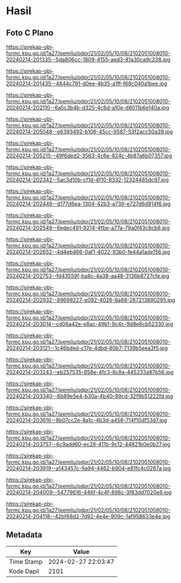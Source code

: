 # Hasil

## Foto C Plano

https://sirekap-obj-formc.kpu.go.id/1a27/pemilu/pdpr/21/02/05/10/08/2102051008010-20240214-201335--5da806cc-1809-4155-aed3-81a30ca9c238.jpg

https://sirekap-obj-formc.kpu.go.id/1a27/pemilu/pdpr/21/02/05/10/08/2102051008010-20240214-201435--4844c791-d0ee-4b35-a1ff-f68c040a1bee.jpg

https://sirekap-obj-formc.kpu.go.id/1a27/pemilu/pdpr/21/02/05/10/08/2102051008010-20240214-202110--6a5c3b4b-d325-4c8d-a10e-d8011b6e140a.jpg

https://sirekap-obj-formc.kpu.go.id/1a27/pemilu/pdpr/21/02/05/10/08/2102051008010-20240214-205048--e6393492-b106-45cc-9587-53f2acc50a39.jpg

https://sirekap-obj-formc.kpu.go.id/1a27/pemilu/pdpr/21/02/05/10/08/2102051008010-20240214-205215--49f6ded2-3563-4c6e-824c-4b87a6b07357.jpg

https://sirekap-obj-formc.kpu.go.id/1a27/pemilu/pdpr/21/02/05/10/08/2102051008010-20240214-202342--5ac3d10b-cf1d-4f10-8332-12324485dc97.jpg

https://sirekap-obj-formc.kpu.go.id/1a27/pemilu/pdpr/21/02/05/10/08/2102051008010-20240214-202446--d177d6ea-1304-42b3-a739-e727d6d914f6.jpg

https://sirekap-obj-formc.kpu.go.id/1a27/pemilu/pdpr/21/02/05/10/08/2102051008010-20240214-202549--6edec491-9214-4fbe-a77a-79a0f43c8cb8.jpg

https://sirekap-obj-formc.kpu.go.id/1a27/pemilu/pdpr/21/02/05/10/08/2102051008010-20240214-202652--4d4eb466-0af1-4022-93b0-fe44a1ade156.jpg

https://sirekap-obj-formc.kpu.go.id/1a27/pemilu/pdpr/21/02/05/10/08/2102051008010-20240214-202753--fd43559f-ba8c-4a38-aa48-3136b8727cfe.jpg

https://sirekap-obj-formc.kpu.go.id/1a27/pemilu/pdpr/21/02/05/10/08/2102051008010-20240214-202932--89698227-e092-4026-8a88-267213890295.jpg

https://sirekap-obj-formc.kpu.go.id/1a27/pemilu/pdpr/21/02/05/10/08/2102051008010-20240214-203014--cd06a42e-e8ac-49b1-9c4c-9d8e6cb52330.jpg

https://sirekap-obj-formc.kpu.go.id/1a27/pemilu/pdpr/21/02/05/10/08/2102051008010-20240214-203121--1c46bded-c17e-4dbd-80b7-7139b5eea3f5.jpg

https://sirekap-obj-formc.kpu.go.id/1a27/pemilu/pdpr/21/02/05/10/08/2102051008010-20240214-203243--eb257535-858e-4fc3-8c8a-445233a87b56.jpg

https://sirekap-obj-formc.kpu.go.id/1a27/pemilu/pdpr/21/02/05/10/08/2102051008010-20240214-203340--6b89e5e4-b30a-4b40-99cd-32f9b51222fd.jpg

https://sirekap-obj-formc.kpu.go.id/1a27/pemilu/pdpr/21/02/05/10/08/2102051008010-20240214-203616--8b07cc2e-8a1c-4b3d-a458-714f10df53d7.jpg

https://sirekap-obj-formc.kpu.go.id/1a27/pemilu/pdpr/21/02/05/10/08/2102051008010-20240214-203757--6c9add60-ec28-411b-9c12-44821b0e0b27.jpg

https://sirekap-obj-formc.kpu.go.id/1a27/pemilu/pdpr/21/02/05/10/08/2102051008010-20240214-203919--a143457c-9a94-4462-b904-e81fc4c0267a.jpg

https://sirekap-obj-formc.kpu.go.id/1a27/pemilu/pdpr/21/02/05/10/08/2102051008010-20240214-204009--54779616-446f-4c4f-898c-3f83dd7020e6.jpg

https://sirekap-obj-formc.kpu.go.id/1a27/pemilu/pdpr/21/02/05/10/08/2102051008010-20240214-204118--42bf68d2-7d92-4e4e-909c-1af958633e4e.jpg


## Metadata

| Key        | Value               |
| ---------- | ------------------- |
| Time Stamp | 2024-02-27 22:03:47 |
| Kode Dapil | 2101                |



